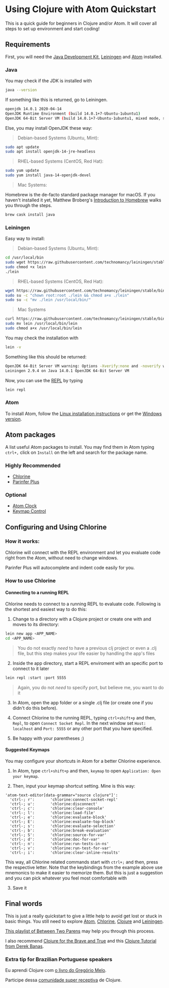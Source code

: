 # Using Clojure with Atom Quickstart

This is a quick guide for beginners in Clojure and/or Atom. It will cover all steps to set up environment and start coding!

## Requirements

First, you will need the [Java Development Kit](http://openjdk.java.net/), [Leiningen](http://leiningen.org/) and [Atom](https://atom.io/) installed.

### Java

You may check if the JDK is installed with

```bash
java --version
```

If something like this is returned, go to Leiningen.

```bash
openjdk 14.0.1 2020-04-14
OpenJDK Runtime Environment (build 14.0.1+7-Ubuntu-1ubuntu1)
OpenJDK 64-Bit Server VM (build 14.0.1+7-Ubuntu-1ubuntu1, mixed mode, sharing)
```

Else, you may install OpenJDK these way:

> Debian-based Systems (Ubuntu, Mint):

```bash
sudo apt update
sudo apt install openjdk-14-jre-headless
```

> RHEL-based Systems (CentOS, Red Hat):

```bash
sudo yum update
sudo yum install java-14-openjdk-devel
```

> Mac Systems:

Homebrew is the de-facto standard package manager for macOS. If you haven't installed it yet, Matthew Broberg's [Introduction to Homebrew](https://opensource.com/article/20/6/homebrew-mac) walks you through the steps.

```bash
brew cask install java
```

### Leiningen

Easy way to install:

> Debian-based Systems (Ubuntu, Mint):

```bash
cd /usr/local/bin
sudo wget https://raw.githubusercontent.com/technomancy/leiningen/stable/bin/lein
sudo chmod +x lein
./lein
```

> RHEL-based Systems (CentOS, Red Hat):

```bash
wget https://raw.githubusercontent.com/technomancy/leiningen/stable/bin/lein
sudo su -c "chown root:root ./lein && chmod a+x ./lein"
sudo su -c "mv ./lein /usr/local/bin/"
```

> Mac Systems

```bash
curl https://raw.githubusercontent.com/technomancy/leiningen/stable/bin/lein > lein
sudo mv lein /usr/local/bin/lein
sudo chmod a+x /usr/local/bin/lein
```

You may check the installation with

```bash
lein -v
```

Something like this should be returned:

```bash
OpenJDK 64-Bit Server VM warning: Options -Xverify:none and -noverify were deprecated in JDK 13 and will likely be removed in a future release.
Leiningen 2.9.4 on Java 14.0.1 OpenJDK 64-Bit Server VM
```

Now, you can use the [REPL](https://clojure.org/guides/repl/introduction) by typing

```bash
lein repl
```

### Atom

To install Atom, follow the [Linux installation instructions](https://flight-manual.atom.io/getting-started/sections/installing-atom/#platform-linux) or get the [Windows version](https://github.com/atom/atom/releases/download/v1.51.0/AtomSetup-x64.exe).

## Atom packages

A list useful Atom packages to install. You may find them in Atom typing `ctrl+,` click on `Install` on the left and search for the package name.

### Highly Recommended

-   [Chlorine](https://github.com/mauricioszabo/atom-chlorine)
-   [Parinfer Plus](https://github.com/mauricioszabo/atom-parinfer-plus)

### Optional

-   [Atom Clock](https://github.com/b3by/atom-clock)
-   [Keymap Control](https://github.com/hanslivingstone/keymap-control)

## Configuring and Using Chlorine

### How it works:

Chlorine will connect with the REPL environment and let you evaluate code right from the Atom, without need to change windows.

Parinfer Plus will autocomplete and indent code easily for you.

### How to use Chlorine

#### Connecting to a running REPL

Chlorine needs to connect to a running REPL to evaluate code. Following is the shortest and easiest way to do this:

1.  Change to a directory with a Clojure project or create one with and moves to its directory:

```bash
lein new app <APP_NAME>
cd <APP_NAME>
```

> You do not exactly _need_ to have a previous clj project or even a .clj file, but this step makes your life easier by handling the app's files

2.  Inside the app directory, start a REPL enviroment with an specific port to connect to it later

```bash
lein repl :start :port 5555
```

> Again, you do not _need_ to specify port, but believe me, you want to do it

3.  In Atom, open the app folder or a single .clj file (or create one if you didn't do this before).

4.  Connect Chlorine to the running REPL, typing `ctrl+shift+p` and then, `Repl`, to open `Connect Socket Repl`. In the next window set `Host: localhost` and `Port: 5555` or any other port that you have specified.

5.  Be happy with your parentheses ;)

#### Suggested Keymaps

You may configure your shortcuts in Atom for a better Chlorine experience.

1.  In Atom, type `ctrl+shift+p` and then, `keymap` to open `Application: Open your keymap`.

2.  Then, input your keymap shortcut setting. Mine is this way:

```text
'atom-text-editor[data-grammar="source clojure"]':
  'ctrl-; r':       'chlorine:connect-socket-repl'
  'ctrl-; u':       'chlorine:disconnect'
  'ctrl-; c':       'chlorine:clear-console'
  'ctrl-; l':       'chlorine:load-file'
  'ctrl-; e':       'chlorine:evaluate-block'
  'ctrl-; E':       'chlorine:evaluate-top-block'
  'ctrl-; s':       'chlorine:evaluate-selection'
  'ctrl-; b':       'chlorine:break-evaluation'
  'ctrl-; S':       'chlorine:source-for-var'
  'ctrl-; d':       'chlorine:doc-for-var'
  'ctrl-; n':       'chlorine:run-tests-in-ns'
  'ctrl-; v':       'chlorine:run-test-for-var'
  'ctrl-; i':       'chlorine:clear-inline-results'
```

This way, all Chlorine related commands start with `ctrl+;` and then, press the respective letter. Note that the keybindings from the example above use mnemonics to make it easier to memorize them. But this is just a suggestion and you can pick whatever you feel most comfortable with

3.  Save it

## Final words

This is just a really quickstart to give a little help to avoid get lost or stuck in basic things. You still need to explore [Atom](https://atom.io/), [Chlorine](https://github.com/mauricioszabo/atom-chlorine), [Clojure](https://clojure.org/api/cheatsheet) and [Leiningen](https://leiningen.org/).

[This playlist of Between Two Parens](https://www.youtube.com/watch?v=XJ4DUFjqDuQ&list=PLaGDS2KB3-AqeOryQptgApJ6M7mfoFXIp) may help you through this process.

I also recommend [Clojure for the Brave and True](https://www.braveclojure.com/) and this [Clojure Tutorial from Derek Banas](https://www.youtube.com/watch?v=ciGyHkDuPAE).

### Extra tip for Brazilian Portuguese speakers

Eu aprendi Clojure com [o livro do Gregório Melo](https://www.casadocodigo.com.br/products/livro-programacao-funcional-clojure?_pos=1&_sid=e2ee9f78c&_ss=r).

Participe dessa [comunidade super receptiva](https://t.me/clojurebrasil) de Clojure.
